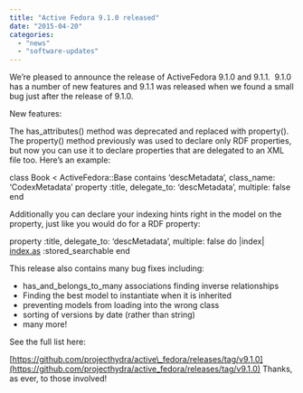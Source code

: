 ```yaml
---
title: "Active Fedora 9.1.0 released"
date: "2015-04-20"
categories: 
  - "news"
  - "software-updates"
---
```


We’re pleased to announce the release of ActiveFedora 9.1.0 and 9.1.1.  9.1.0 has a number of new features and 9.1.1 was released when we found a small bug just after the release of 9.1.0.

New features:

The has\_attributes() method was deprecated and replaced with property(). The property() method previously was used to declare only RDF properties, but now you can use it to declare properties that are delegated to an XML file too. Here’s an example:

class Book < ActiveFedora::Base contains ‘descMetadata’, class\_name: ‘CodexMetadata’ property :title, delegate\_to: ‘descMetadata’, multiple: false end

Additionally you can declare your indexing hints right in the model on the property, just like you would do for a RDF property:

property :title, delegate\_to: ‘descMetadata’, multiple: false do |index| [index.as](http://index.as/) :stored\_searchable end

This release also contains many bug fixes including:

- has\_and\_belongs\_to\_many associations finding inverse relationships
- Finding the best model to instantiate when it is inherited
- preventing models from loading into the wrong class
- sorting of versions by date (rather than string)
- many more!

See the full list here:

[https://github.com/projecthydra/active\_fedora/releases/tag/v9.1.0](https://github.com/projecthydra/active_fedora/releases/tag/v9.1.0) Thanks, as ever, to those involved!
